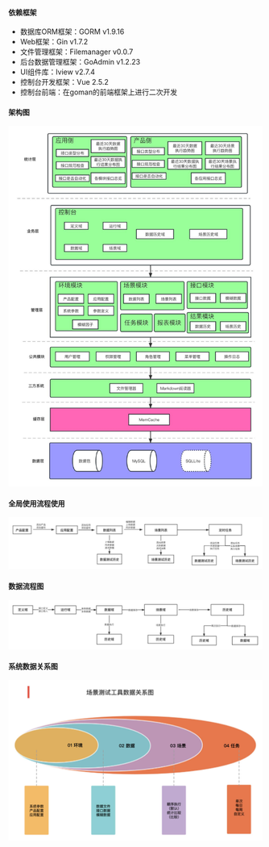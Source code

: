 #### 依赖框架
- 数据库ORM框架：GORM v1.9.16
- Web框架：Gin v1.7.2
- 文件管理框架：Filemanager v0.0.7
- 后台数据管理框架：GoAdmin  v1.2.23
- UI组件库：Iview v2.7.4
- 控制台开发框架：Vue 2.5.2
- 控制台前端：在goman的前端框架上进行二次开发

#### 架构图
<img src="./image/arch.jpg">

#### 全局使用流程使用
<img src="./image/全局使用流程图.jpg">

#### 数据流程图
<img src="./image/数据流程图.png">

#### 系统数据关系图
<img src="./image/系统数据关系图.jpg">
